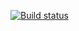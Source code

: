 [![Build status](https://ci.appveyor.com/api/projects/status/cd6ebfula2cdapcb?svg=true)](https://ci.appveyor.com/project/costya74/card-order-selenium)